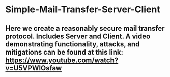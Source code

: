 # Simple-Mail-Transfer-Server-Client

## Here we create a reasonably secure mail transfer protocol. Includes Server and Client. A video demonstrating functionality, attacks, and mitigations can be found at this link: https://www.youtube.com/watch?v=U5VPWlOsfaw 

